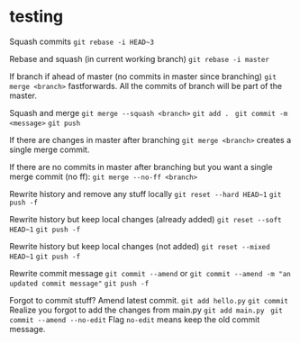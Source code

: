 # testing

Squash commits
```git rebase -i HEAD~3```

Rebase and squash (in current working branch)
```git rebase -i master```

If branch if ahead of master (no commits in master since branching)
```git merge <branch>```
fastforwards. All the commits of branch will be part of the master.

Squash and merge
```git merge --squash <branch>```
```git add . ```
```git commit -m <message>```
```git push```

If there are changes in master after branching
```git merge <branch>```
creates a single merge commit.

If there are no commits in master after branching but you want a single merge commit (no ff):
```git merge --no-ff <branch>```

Rewrite history and remove any stuff locally
```git reset --hard HEAD~1```
```git push -f```

Rewrite history but keep local changes (already added)
```git reset --soft HEAD~1```
```git push -f```

Rewrite history but keep local changes (not added)
```git reset --mixed HEAD~1```
```git push -f```

Rewrite commit message
```git commit --amend```
or ```git commit --amend -m "an updated commit message"```
```git push -f```

Forgot to commit stuff? Amend latest commit.
```git add hello.py```
```git commit ```
Realize you forgot to add the changes from main.py 
```git add main.py ```
```git commit --amend --no-edit```
Flag ```no-edit``` means keep the old commit message.
